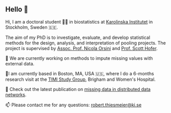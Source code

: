 ## Hello 👋

Hi, I am a doctoral student 👨‍🎓 in biostatistics at [Karolinska Institutet](https://ki.se/en) in Stockholm, Sweden 🇸🇪.

The aim of my PhD is to investigate, evaluate, and develop statistical methods for the design, analysis, and interpretation of pooling projects. 
The project is supervised by [Assoc. Prof. Nicola Orsini](https://ki.se/en/people/nicola-orsini) and [Prof. Scott Hofer](https://www.phrei.org/investigators_Hofer.html).

🔭 We are currently working on methods to impute missing values with external data.

📍I am currently based in Boston, MA, USA :us:, where I do a 6-months research visit at the [TIMI Study Group](https://timi.org), Brigham and Women's Hospital.

📎 Check out the latest publication on [missing data in distributed data networks](https://www.tandfonline.com/doi/full/10.1080/00949655.2024.2404220?src=).

📫 Please contact me for any questions: robert.thiesmeier@ki.se
